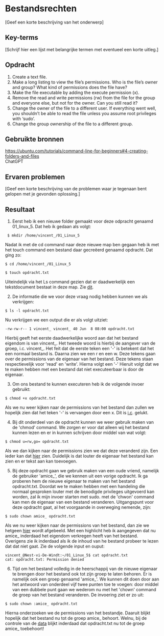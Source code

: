 # Bestandsrechten
[Geef een korte beschrijving van het onderwerp]

## Key-terms
[Schrijf hier een lijst met belangrijke termen met eventueel een korte uitleg.]

## Opdracht
1.  Create a text file.
2. Make a long listing to view the file’s permissions. Who is the file’s owner and group? What kind of permissions does the file have?
3. Make the file executable by adding the execute permission (x).
4. Remove the read and write permissions (rw) from the file for the group and everyone else, but not for the owner. Can you still read it?  
5. Change the owner of the file to a different user. If everything went well, you shouldn’t be able to read the file unless you assume root privileges with ‘sudo’.
6. Change the group ownership of the file to a different group.


## Gebruikte bronnen
<https://ubuntu.com/tutorials/command-line-for-beginners#4-creating-folders-and-files>  
ChatGPT


## Ervaren problemen
[Geef een korte beschrijving van de problemen waar je tegenaan bent gelopen met je gevonden oplossing.]

## Resultaat
1.  Eerst heb ik een nieuwe folder gemaakt voor deze odpracht genaamd 01_linux_5. Dat heb ik gedaan als volgt:
```
 $ mkdir /home/vincent_/01_Linux_5 
 ```
Nadat ik met de cd command naar deze nieuwe map ben gegaan heb ik met het touch command een bestand daar gecreëerd genaamd opdracht. Dat ging zo:
```
$ cd /home/vincent_/01_Linux_5 
````
```
$ touch opdracht.txt
````
Uiteindelijk via het Ls command gezien dat er daadwerkelijk een tekstdocument bestaat in deze map. Zie [dit](/00_includes/05_01_bestand.PNG).  

2.  De informatie die we voor deze vraag nodig hebben kunnen we als verkrijgen: 
```
$ ls -l opdracht.txt
```
Nu verkrijgen we een output die er als volgt uitziet:
```
-rw-rw-r-- 1 vincent_ vincent_ 40 Jun  8 08:00 opdracht.txt
```
Hierbij geeft het eerste daadwerkelijke woord aan dat het bestand eigendom is van vincent_. Het tweede woord is hierbij de aangever van de groep, i.c. vincent_. 
Het feit dat de eerste teken een '-' is betekent dat het een normaal bestand is. Daarna zien we een r en een w. Deze tekens gaan over de permissions van de eigenaar van het bestand.  Deze tekens staan respectievelijk voor 'read' en 'write'. Hierna volgt een '-' Hieruit volgt dat we te maken hebben met een bestand dat niet executeerbaar is door de eigenaar.  
 
 3. Om ons bestand te kunnen executeren heb ik de volgende invoer gebruikt: 
 ```
 $ chmod +x opdracht.txt
 ```
Als we nu weer kijken naar de permissions van het bestand dan zullen we hopelijk zien dat het teken '-' is vervangen door een x. Dit is [i.c](/00_includes/05_03_x.PNG). gelukt.  

4. Bij dit onderdeel van de opdracht kunnen we weer gebruik maken van de 'chmod' command. We zorgen er voor dat alleen wij het bestand kunnen lezen en er in kunnen schrijven door middel van wat volgt: 
````
$ chmod u=rw,go= opdracht.txt
````
Als we dan kijken naar de permissions zien we dat deze veranderd zijn. Een ieder kan dat [hier](/00_includes/05_04_rw.PNG) zien. Duidelijk is dat louter de eigenaar het bestand kan zien en er tekst aan kan toevoegen.

5. Bij deze opdracht gaan we gebruik maken van een oude vriend, namelijk de gebruiker 'amice_', die we kennen uit een vorige opdracht. Ik ga proberen hem de nieuwe eigenaar te maken van het bestand opdracht.txt.  Doordat we te maken hebben met een handeling die normaal gesproken louter met de benodigde privileges uitgevoerd kan worden, zal ik mijn invoer starten met sudo. met de 'chwon' command kan men de eigenaar van een bestand veranderen.  Uitgangspunt voor deze opdracht gaat, al het voorgaande in overweging nemende, zijn: 
```
$ sudo chown amice_ opdracht.txt
```
Als we nu weer kijken naar de permissions van het bestand, dan zie we hetgeen [hier](/00_includes/05_05_amice_.PNG) wordt afgebeeld. Met een highlicht heb ik aangegeven dat nu amice_ inderdaad het eigendom verkregen heeft van het bestand. Overigens zie ik inderdaad als ik de inhoud van he bestand probeer te lezen dat dat niet gaat. Zie de volgende input en ouput:
```
vincent_@Nest-vi-De-Windt:~/01_Linux_5$ cat opdracht.txt
cat: opdracht.txt: Permission denied
`````
6. Tijd om het bestand volledig in de heerschappij van de nieuwe eigenaar te brengen door het bestand ook tot zijn groep te laten behoren. Er is namelijk ook een groep genaamd 'amice_'. We kunnen dit doen door aan het antwoord van onderdeel vijf twee punten toe te voegen: door middel van een dubbele punt gaan we wederom nu met het 'chown' command de groep van het bestand veranderen. De invoering ziet er zo uit: 
```
$ sudo chown :amice_ opdracht.txt
```
Hierna onderzoeken we de permissions van het bestandje. Daaruit blijkt hopelijk dat het bestand nu tot de groep amice_ behoort. Welnu, bij de controle van de [data](./05_06_newgr.PNG) blijkt inderdaad dat opdracht.txt nu tot de groep amice_ toebehoort! 


